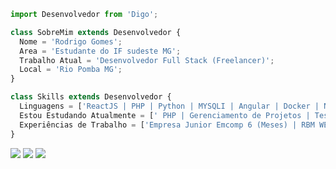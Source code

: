 ```js
import Desenvolvedor from 'Digo';

class SobreMim extends Desenvolvedor {
  Nome = 'Rodrigo Gomes';
  Area = 'Estudante do IF sudeste MG';
  Trabalho Atual = 'Desenvolvedor Full Stack (Freelancer)';
  Local = 'Rio Pomba MG';
}

class Skills extends Desenvolvedor {
  Linguagens = ['ReactJS | PHP | Python | MYSQLI | Angular | Docker | Node'];
  Estou Estudando Atualmente = [' PHP | Gerenciamento de Projetos | Teste de Software | NodeJS | Laravel'];
  Experiências de Trabalho = ['Empresa Junior Emcomp 6 (Meses) | RBM WEB By Dimensa (CLT 3 Meses)  | Projeto de Extensão Divulga DACC (3 Meses )| Pandoo MG (3 Meses)'];
}
```
<p align="left">
  <a href="#" alt="Gmail">
  <img src="https://img.shields.io/badge/-Gmail-FF0000?style=flat-square&labelColor=FF0000&logo=gmail&logoColor=white&link=kamplayshd@gmail.com" /></a>
  
  <a href="#" alt="Facebook">
  <img src="https://img.shields.io/badge/-Facebook-3b5998?style=flat-square&labelColor=3b5998&logo=facebook&logoColor=white&link=https://www.facebook.com/rodrigo.malaquias.737/"/></a>

  <a href="#" alt="Instagram">
  <img src="https://img.shields.io/badge/-Instagram-DF0174?style=flat-square&labelColor=DF0174&logo=instagram&logoColor=white&link=https://www.instagram.com/thesamedigo/"/></a>
</p>  
